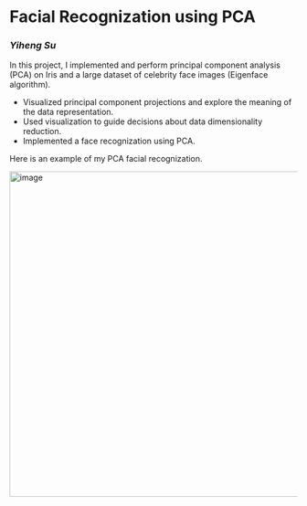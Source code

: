 # Facial Recognization using PCA
### *Yiheng Su*

In this project, I implemented and perform principal component analysis (PCA) on Iris and a large dataset of celebrity face images (Eigenface algorithm).

- Visualized principal component projections and explore the meaning of the data representation.
- Used visualization to guide decisions about data dimensionality reduction.
- Implemented a face recognization using PCA.

Here is an example of my PCA facial recognization.

<img width="570" alt="image" src="https://user-images.githubusercontent.com/97004877/193428023-23e8a3d8-9dd4-47cc-a6ec-3694e9b39c32.png">
